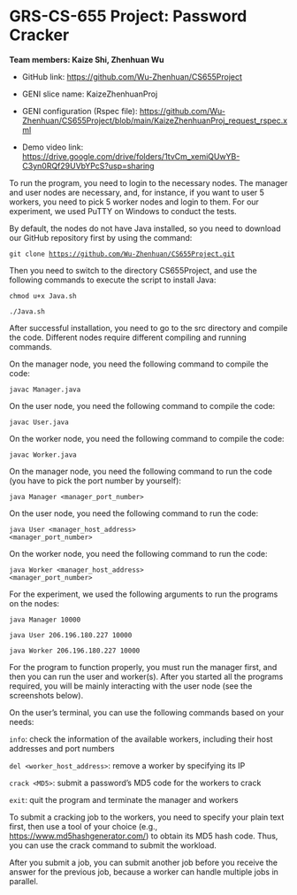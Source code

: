 # GRS-CS-655 Project: Password Cracker
<strong>Team members: Kaize Shi, Zhenhuan Wu</strong>

* GitHub link: https://github.com/Wu-Zhenhuan/CS655Project

* GENI slice name: KaizeZhenhuanProj

* GENI configuration (Rspec file): https://github.com/Wu-Zhenhuan/CS655Project/blob/main/KaizeZhenhuanProj_request_rspec.xml

* Demo video link: https://drive.google.com/drive/folders/1tvCm_xemiQUwYB-C3yn0RQf29UVbYPcS?usp=sharing

To run the program, you need to login to the necessary nodes. The manager and user nodes are necessary, and, for instance, if you want to user 5 workers, you need to pick 5 worker nodes and login to them. For our experiment, we used PuTTY on Windows to conduct the tests.

By default, the nodes do not have Java installed, so you need to download our GitHub repository first by using the command:

<code>git clone https://github.com/Wu-Zhenhuan/CS655Project.git</code>

Then you need to switch to the directory CS655Project, and use the following commands to execute the script to install Java:

<code>chmod u+x Java.sh</code>

<code>./Java.sh</code>

After successful installation, you need to go to the src directory and compile the code. Different nodes require different compiling and running commands.

On the manager node, you need the following command to compile the code:

<code>javac Manager.java</code>

On the user node, you need the following command to compile the code:

<code>javac User.java</code>

On the worker node, you need the following command to compile the code:

<code>javac Worker.java</code>

On the manager node, you need the following command to run the code (you have to pick the port number by yourself):

<code>java Manager <manager_port_number></code>

On the user node, you need the following command to run the code:

<code>java User <manager_host_address> <manager_port_number></code>

On the worker node, you need the following command to run the code:

<code>java Worker <manager_host_address> <manager_port_number></code>

For the experiment, we used the following arguments to run the programs on the nodes:

<code>java Manager 10000</code>

<code>java User 206.196.180.227 10000</code>

<code>java Worker 206.196.180.227 10000</code>

For the program to function properly, you must run the manager first, and then you can run the user and worker(s). After you started all the programs required, you will be mainly interacting with the user node (see the screenshots below).

On the user’s terminal, you can use the following commands based on your needs:

<code>info</code>: check the information of the available workers, including their host addresses and port numbers

<code>del <worker_host_address></code>: remove a worker by specifying its IP

<code>crack \<MD5\></code>: submit a password’s MD5 code for the workers to crack

<code>exit</code>: quit the program and terminate the manager and workers

To submit a cracking job to the workers, you need to specify your plain text first, then use a tool of your choice (e.g., https://www.md5hashgenerator.com/) to obtain its MD5 hash code. Thus, you can use the crack command to submit the workload.

After you submit a job, you can submit another job before you receive the answer for the previous job, because a worker can handle multiple jobs in parallel.
